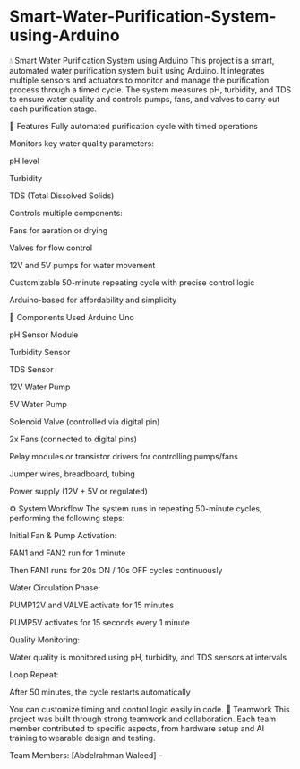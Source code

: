 # Smart-Water-Purification-System-using-Arduino
💧 Smart Water Purification System using Arduino
This project is a smart, automated water purification system built using Arduino. It integrates multiple sensors and actuators to monitor and manage the purification process through a timed cycle. The system measures pH, turbidity, and TDS to ensure water quality and controls pumps, fans, and valves to carry out each purification stage.

🚀 Features
Fully automated purification cycle with timed operations

Monitors key water quality parameters:

pH level

Turbidity

TDS (Total Dissolved Solids)

Controls multiple components:

Fans for aeration or drying

Valves for flow control

12V and 5V pumps for water movement

Customizable 50-minute repeating cycle with precise control logic

Arduino-based for affordability and simplicity

🧰 Components Used
Arduino Uno

pH Sensor Module

Turbidity Sensor

TDS Sensor

12V Water Pump

5V Water Pump

Solenoid Valve (controlled via digital pin)

2x Fans (connected to digital pins)

Relay modules or transistor drivers for controlling pumps/fans

Jumper wires, breadboard, tubing

Power supply (12V + 5V or regulated)

⚙️ System Workflow
The system runs in repeating 50-minute cycles, performing the following steps:

Initial Fan & Pump Activation:

FAN1 and FAN2 run for 1 minute

Then FAN1 runs for 20s ON / 10s OFF cycles continuously

Water Circulation Phase:

PUMP12V and VALVE activate for 15 minutes

PUMP5V activates for 15 seconds every 1 minute

Quality Monitoring:

Water quality is monitored using pH, turbidity, and TDS sensors at intervals

Loop Repeat:

After 50 minutes, the cycle restarts automatically

You can customize timing and control logic easily in code.
🤝 Teamwork
This project was built through strong teamwork and collaboration. Each team member contributed to specific aspects, from hardware setup and AI training to wearable design and testing.

Team Members:
[Abdelrahman Waleed] –



